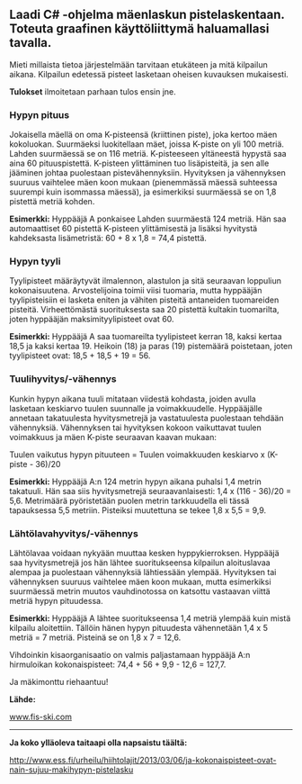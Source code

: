 ## Laadi C# -ohjelma mäenlaskun pistelaskentaan. Toteuta graafinen käyttöliittymä haluamallasi tavalla.
Mieti millaista tietoa järjestelmään tarvitaan etukäteen ja mitä kilpailun aikana. Kilpailun edetessä pisteet lasketaan oheisen kuvauksen mukaisesti. 

**Tulokset** ilmoitetaan parhaan tulos ensin jne.

### Hypyn pituus

Jokaisella mäellä on oma K-pisteensä (kriittinen piste), joka kertoo mäen kokoluokan. Suurmäeksi luokitellaan mäet, joissa K-piste on yli 100 metriä. Lahden suurmäessä se on 116 metriä. K-pisteeseen yltäneestä hypystä saa aina 60 pituuspistettä. K-pisteen ylittäminen tuo lisäpisteitä, ja sen alle jääminen johtaa puolestaan pistevähennyksiin. Hyvityksen ja vähennyksen suuruus vaihtelee mäen koon mukaan (pienemmässä mäessä suhteessa suurempi kuin isommassa mäessä), ja esimerkiksi suurmäessä se on 1,8 pistettä metriä kohden.

**Esimerkki:** Hyppääjä A ponkaisee Lahden suurmäestä 124 metriä. Hän saa automaattiset 60 pistettä K-pisteen ylittämisestä ja lisäksi hyvitystä kahdeksasta lisämetristä: 60 + 8 x 1,8 = 74,4 pistettä.

### Hypyn tyyli

Tyylipisteet määräytyvät ilmalennon, alastulon ja sitä seuraavan loppuliun kokonaisuutena. Arvostelijoina toimii viisi tuomaria, mutta hyppääjän tyylipisteisiin ei lasketa eniten ja vähiten pisteitä antaneiden tuomareiden pisteitä. Virheettömästä suorituksesta saa 20 pistettä kultakin tuomarilta, joten hyppääjän maksimityylipisteet ovat 60.

**Esimerkki:** Hyppääjä A saa tuomareilta tyylipisteet kerran 18, kaksi kertaa 18,5 ja kaksi kertaa 19. Heikoin (18) ja paras (19) pistemäärä poistetaan, joten tyylipisteet ovat: 18,5 + 18,5 + 19 = 56.

### Tuulihyvitys/-vähennys

Kunkin hypyn aikana tuuli mitataan viidestä kohdasta, joiden avulla lasketaan keskiarvo tuulen suunnalle ja voimakkuudelle. Hyppääjälle annetaan takatuulesta hyvitysmetrejä ja vastatuulesta puolestaan tehdään vähennyksiä. Vähennyksen tai hyvityksen kokoon vaikuttavat tuulen voimakkuus ja mäen K-piste seuraavan kaavan mukaan:

Tuulen vaikutus hypyn pituuteen = Tuulen voimakkuuden keskiarvo x (K-piste - 36)/20

**Esimerkki:** Hyppääjä A:n 124 metrin hypyn aikana puhalsi 1,4 metrin takatuuli. Hän saa siis hyvitysmetrejä seuraavanlaisesti: 1,4 x (116 - 36)/20 = 5,6. Metrimäärä pyöristetään puolen metrin tarkkuudella eli tässä tapauksessa 5,5 metriin. Pisteiksi muutettuna se tekee 1,8 x 5,5 = 9,9.

### Lähtölavahyvitys/-vähennys

Lähtölavaa voidaan nykyään muuttaa kesken hyppykierroksen. Hyppääjä saa hyvitysmetrejä jos hän lähtee suoritukseensa kilpailun aloituslavaa alempaa ja puolestaan vähennyksiä lähtiessään ylempää. Hyvityksen tai vähennyksen suuruus vaihtelee mäen koon mukaan, mutta esimerkiksi suurmäessä metrin muutos vauhdinotossa on katsottu vastaavan viittä metriä hypyn pituudessa.

**Esimerkki:** Hyppääjä A lähtee suoritukseensa 1,4 metriä ylempää kuin mistä kilpailu aloitettiin. Tällöin hänen hypyn pituudesta vähennetään 1,4 x 5 metriä = 7 metriä. Pisteinä se on 1,8 x 7 = 12,6.

Vihdoinkin kisaorganisaatio on valmis paljastamaan hyppääjä A:n hirmuloikan kokonaispisteet: 74,4 + 56 + 9,9 - 12,6 = 127,7.

Ja mäkimonttu riehaantuu!

**Lähde:**

www.fis-ski.com

---
**Ja koko ylläoleva taitaapi olla napsaistu täältä:**

http://www.ess.fi/urheilu/hiihtolajit/2013/03/06/ja-kokonaispisteet-ovat-nain-sujuu-makihypyn-pistelasku
